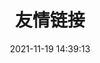 ---
title: 友情链接
date: 2021-11-19 14:39:13
type: "link"
top_img: https://cdn.read.html5.qq.com/image?src=circle&q=0&r=0&imgflag=0&cdn_cache=1800&w=0&h=0&imageUrl=https://learnonly-7.oss-cn-qingdao.aliyuncs.com/top4.jpg
---